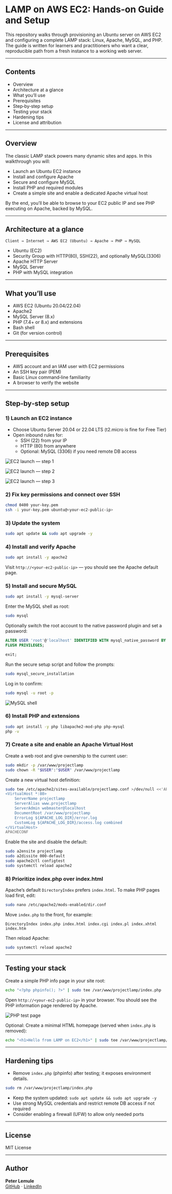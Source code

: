 
# LAMP on AWS EC2: Hands‑on Guide and Setup

This repository walks through provisioning an Ubuntu server on AWS EC2 and configuring a complete LAMP stack: Linux, Apache, MySQL, and PHP. The guide is written for learners and practitioners who want a clear, reproducible path from a fresh instance to a working web server.

---

## Contents

- Overview
- Architecture at a glance
- What you’ll use
- Prerequisites
- Step‑by‑step setup
- Testing your stack
- Hardening tips
- License and attribution

---

## Overview

The classic LAMP stack powers many dynamic sites and apps. In this walkthrough you will:

- Launch an Ubuntu EC2 instance
- Install and configure Apache
- Secure and configure MySQL
- Install PHP and required modules
- Create a simple site and enable a dedicated Apache virtual host

By the end, you’ll be able to browse to your EC2 public IP and see PHP executing on Apache, backed by MySQL.

---

## Architecture at a glance

```text
Client → Internet → AWS EC2 (Ubuntu) → Apache → PHP → MySQL
```

- Ubuntu (EC2)
- Security Group with HTTP(80), SSH(22), and optionally MySQL(3306)
- Apache HTTP Server
- MySQL Server
- PHP with MySQL integration

---

## What you’ll use

- AWS EC2 (Ubuntu 20.04/22.04)
- Apache2
- MySQL Server (8.x)
- PHP (7.4+ or 8.x) and extensions
- Bash shell
- Git (for version control)

---

## Prerequisites

- AWS account and an IAM user with EC2 permissions
- An SSH key pair (PEM)
- Basic Linux command‑line familiarity
- A browser to verify the website

---

## Step‑by‑step setup

### 1) Launch an EC2 instance

- Choose Ubuntu Server 20.04 or 22.04 LTS (t2.micro is fine for Free Tier)
- Open inbound rules for:
  - SSH (22) from your IP
  - HTTP (80) from anywhere
  - Optional: MySQL (3306) if you need remote DB access

![EC2 launch — step 1](./assets/AWS_PAGE1.png)

![EC2 launch — step 2](./assets/AWS_PAGE2.png)

![EC2 launch — step 3](./assets/AWS_PAGE3.png)

### 2) Fix key permissions and connect over SSH

```bash
chmod 0400 your-key.pem
ssh -i your-key.pem ubuntu@<your-ec2-public-ip>
```

### 3) Update the system

```bash
sudo apt update && sudo apt upgrade -y
```

### 4) Install and verify Apache

```bash
sudo apt install -y apache2
```

Visit `http://<your-ec2-public-ip>` — you should see the Apache default page.

### 5) Install and secure MySQL

```bash
sudo apt install -y mysql-server
```

Enter the MySQL shell as root:

```bash
sudo mysql
```

Optionally switch the root account to the native password plugin and set a password:

```sql
ALTER USER 'root'@'localhost' IDENTIFIED WITH mysql_native_password BY 'P@ssw0rd';
FLUSH PRIVILEGES;
```

```sql
exit;
```

Run the secure setup script and follow the prompts:

```bash
sudo mysql_secure_installation
```

Log in to confirm:

```bash
sudo mysql -u root -p
```

![MySQL shell](./assets/MySQL.png)

### 6) Install PHP and extensions

```bash
sudo apt install -y php libapache2-mod-php php-mysql
php -v
```

### 7) Create a site and enable an Apache Virtual Host

Create a web root and give ownership to the current user:

```bash
sudo mkdir -p /var/www/projectlamp
sudo chown -R "$USER":"$USER" /var/www/projectlamp
```

Create a new virtual host definition:

```bash
sudo tee /etc/apache2/sites-available/projectlamp.conf >/dev/null <<'APACHECONF'
<VirtualHost *:80>
    ServerName projectlamp
    ServerAlias www.projectlamp
    ServerAdmin webmaster@localhost
    DocumentRoot /var/www/projectlamp
    ErrorLog ${APACHE_LOG_DIR}/error.log
    CustomLog ${APACHE_LOG_DIR}/access.log combined
</VirtualHost>
APACHECONF
```

Enable the site and disable the default:

```bash
sudo a2ensite projectlamp
sudo a2dissite 000-default
sudo apache2ctl configtest
sudo systemctl reload apache2
```

### 8) Prioritize index.php over index.html

Apache’s default `DirectoryIndex` prefers `index.html`. To make PHP pages load first, edit:

```bash
sudo nano /etc/apache2/mods-enabled/dir.conf
```

Move `index.php` to the front, for example:

```apacheconf
DirectoryIndex index.php index.html index.cgi index.pl index.xhtml index.htm
```

Then reload Apache:

```bash
sudo systemctl reload apache2
```

---

## Testing your stack

Create a simple PHP info page in your site root:

```bash
echo "<?php phpinfo(); ?>" | sudo tee /var/www/projectlamp/index.php
```

Open `http://<your-ec2-public-ip>` in your browser. You should see the PHP information page rendered by Apache.

![PHP test page](./assets/PHP%20page.png)

Optional: Create a minimal HTML homepage (served when `index.php` is removed):

```bash
echo "<h1>Hello from LAMP on EC2</h1>" | sudo tee /var/www/projectlamp/index.html
```

---

## Hardening tips

- Remove `index.php` (phpinfo) after testing; it exposes environment details.

```bash
sudo rm /var/www/projectlamp/index.php
```

- Keep the system updated: `sudo apt update && sudo apt upgrade -y`
- Use strong MySQL credentials and restrict remote DB access if not required
- Consider enabling a firewall (UFW) to allow only needed ports

---

## License

MIT License

---

## Author

**Peter Lemule**  
[GitHub](https://github.com/JohnOkari) · [LinkedIn](https://www.linkedin.com/in/johnnokari-001/)
